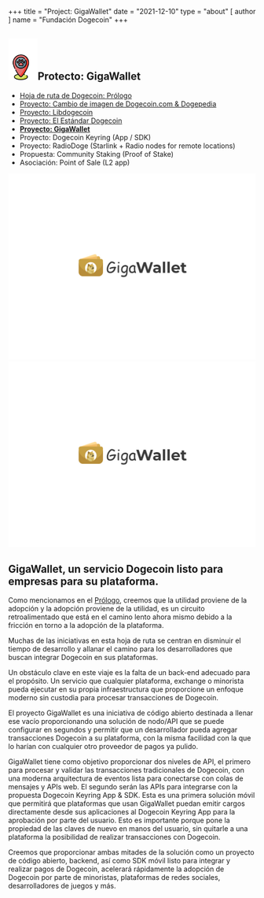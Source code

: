 +++
title = "Project: GigaWallet" 
date = "2021-12-10"
type = "about"
[ author ]
name = "Fundación Dogecoin"
+++

<section class="presentation">
<div class="left">

<div class="title">


 ## <img width="60px" style='display: inline;' src="/marker.png"/>Protecto: GigaWallet 

<div class="underline"></div>
</div>

<div class="description">

* [Hoja de ruta de Dogecoin: Prólogo](/es/trailmap/prologue/) 
* [Proyecto: Cambio de imagen de Dogecoin.com & Dogepedia](/es/trailmap/website/)
* [Proyecto: Libdogecoin](/es/trailmap/libdogecoin/)
* [Proyecto: El Estándar Dogecoin](/es/trailmap/standard/)
* [**Proyecto: GigaWallet**](/es/trailmap/gigawallet/)
* Proyecto: Dogecoin Keyring (App / SDK)
* Proyecto: RadioDoge (Starlink + Radio nodes for remote locations)
* Propuesta: Community Staking (Proof of Stake)
* Asociación: Point of Sale (L2 app) 

</div>

</div>

<div class="right">
<img class="dogegoin-light" src="/logo-gigawallet.jpg" alt="Dogecoin logo">
<img class="dogegoin-dark" src="/logo-gigawallet.jpg" alt="Dogecoin logo">
</div>


</section>

<section class='board'>

## GigaWallet, un servicio Dogecoin listo para empresas para su plataforma.

Como mencionamos en el [Prólogo](/es/trailmap/prologue), creemos que la utilidad proviene de la adopción y la adopción proviene de la utilidad, es un circuito retroalimentado que está en el camino lento ahora mismo debido a la fricción en torno a la adopción de la plataforma.

Muchas de las iniciativas en esta hoja de ruta se centran en disminuir el tiempo de desarrollo y allanar el camino para los desarrolladores que buscan integrar Dogecoin en sus plataformas.

Un obstáculo clave en este viaje es la falta de un back-end adecuado para el propósito. Un servicio que cualquier plataforma, exchange o minorista pueda ejecutar en su propia infraestructura que proporcione un enfoque moderno sin custodia para procesar transacciones de Dogecoin.

El proyecto GigaWallet es una iniciativa de código abierto destinada a llenar ese vacío proporcionando una solución de nodo/API que se puede configurar en segundos y permitir que un desarrollador pueda agregar transacciones Dogecoin a su plataforma, con la misma facilidad con la que lo harían con cualquier otro proveedor de pagos ya pulido.

GigaWallet tiene como objetivo proporcionar dos niveles de API, el primero para procesar y validar las transacciones tradicionales de Dogecoin, con una moderna arquitectura de eventos lista para conectarse con colas de mensajes y APIs web. El segundo serán las APIs para integrarse con la propuesta Dogecoin Keyring App & SDK. Esta es una primera solución móvil que permitirá que plataformas que usan GigaWallet puedan emitir cargos directamente desde sus aplicaciones al
Dogecoin Keyring App para la aprobación por parte del usuario. Esto es importante porque pone la propiedad de las claves de nuevo en manos del usuario, sin quitarle a una plataforma la posibilidad de realizar transacciones con Dogecoin.

Creemos que proporcionar ambas mitades de la solución como un proyecto de código abierto, backend, así como SDK móvil listo para integrar y realizar pagos de Dogecoin, acelerará rápidamente la adopción de Dogecoin por parte de minoristas, plataformas de redes sociales,
desarrolladores de juegos y más.

</section>
